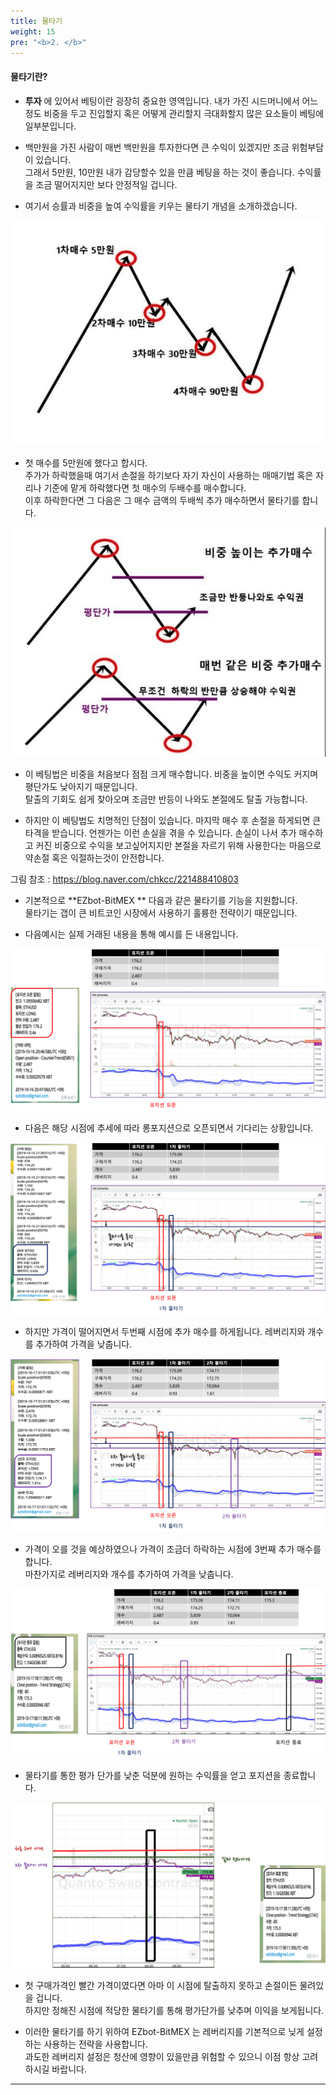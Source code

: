 ```yaml
---
title: 물타기
weight: 15
pre: "<b>2. </b>"
---
```


#### 물타기란?

- **투자** 에 있어서 베팅이란 굉장히 중요한 영역입니다. 내가 가진 시드머니에서 어느정도 비중을 두고 진입할지 혹은 어떻게 관리할지 극대화할지 많은 요소들이 베팅에 일부분입니다. 

- 백만원을 가진 사람이 매번 백만원을 투자한다면 큰 수익이 있겠지만 조금 위험부담이 있습니다. </br>
그래서 5만원, 10만원 내가 감당할수 있을 만큼 베팅을 하는 것이 좋습니다. 수익률을 조금 떨어지지만 보다 안정적일 겁니다.

- 여기서 승률과 비중을 높여 수익률을 키우는 물타기 개념을 소개하겠습니다.

![](/picture/watersal.png?width=100%&height=50%)

- 첫 매수를 5만원에 했다고 합시다.</br> 주가가 하락했을때 여기서 손절을 하기보다 자기 자신이 사용하는 매매기법 혹은 자리나 기준에 맡게 하락했다면 첫 매수의 두배수를 매수합니다.</br> 이후 하락한다면 그 다음은 그 매수 금액의 두배씩 추가 매수하면서 물타기를 합니다.

![](/picture/watersal2.png?width=100%&height=50%)

- 이 베팅법은 비중을 처음보다 점점 크게 매수합니다. 비중을 높이면 수익도 커지며 평단가도 낮아지기 때문입니다. </br>
탈출의 기회도 쉽게 찾아오며 조금만 반등이 나와도 본절에도 탈출 가능합니다.

- 하지만 이 베팅법도 치명적인 단점이 있습니다. 마지막 매수 후 손절을 하게되면 큰 타격을 받습니다. 언젠가는 이런 손실을 겪을 수 있습니다. 손실이 나서 추가 매수하고 커진 비중으로 수익을 보고싶어지지만 본절을 자르기 위해 사용한다는 마음으로 약손절 혹은 익절하는것이 안전합니다.

그림 참조 : https://blog.naver.com/chkcc/221488410803

- 기본적으로 **EZbot-BitMEX ** 다음과 같은 물타기를 기능을 지원합니다. </br>
물타기는 갭이 큰 비트코인 시장에서 사용하기 훌륭한 전략이기 때문입니다.

- 다음예시는 실제 거래된 내용을 통해 예시를 든 내용입니다.

![](/picture/water1.png?width=100%&height=50%)

- 다음은 해당 시점에 추세에 따라 롱포지션으로 오픈되면서 기다리는 상황입니다. 

![](/picture/water2.png?width=100%&height=50%)

- 하지만 가격이 떨어지면서 두번째 시점에 추가 매수를 하게됩니다. 레버리지와 개수를 추가하여 가격을 낮춥니다.

![](/picture/water3.png?width=100%&height=50%)

- 가격이 오를 것을 예상하였으나 가격이 조금더 하락하는 시점에 3번째 추가 매수를 합니다. </br>마찬가지로 레버리지와 개수를 추가하여 가격을 낮춥니다.

![](/picture/water4.png?width=100%&height=50%)

- 물타기를 통한 평가 단가를 낮춘 덕분에 원하는 수익률을 얻고 포지션을 종료합니다.

![](/picture/water5.png?width=100%&height=50%)

- 첫 구매가격인 빨간 가격이였다면 아마 이 시점에 탈출하지 못하고 손절이든 물려있을 겁니다. </br>
하지만 정해진 시점에 적당한 물타기를 통해 평가단가를 낮추며 이익을 보게됩니다.

- 이러한 물타기를 하기 위하여 EZbot-BitMEX 는 레버리지를 기본적으로 닞게 설정하는 사용하는 전략을 사용합니다.
 </br> 과도한 레버리지 설정은 청산에 영향이 있을만큼 위험할 수 있으니 이점 항상 고려하시길 바랍니다.

---